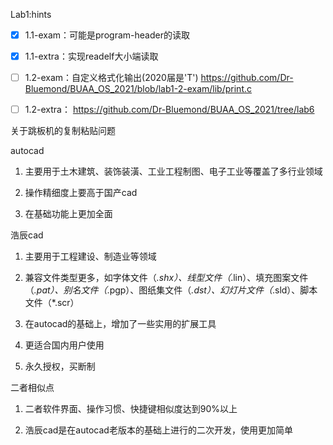 Lab1:hints
- [x] 1.1-exam：可能是program-header的读取
- [x] 1.1-extra：实现readelf大小端读取
- [ ] 1.2-exam：自定义格式化输出(2020届是'T') <https://github.com/Dr-Bluemond/BUAA_OS_2021/blob/lab1-2-exam/lib/print.c>
- [ ] 1.2-extra：
<https://github.com/Dr-Bluemond/BUAA_OS_2021/tree/lab6>


关于跳板机的复制粘贴问题



autocad

1. 主要用于土木建筑、装饰装潢、工业工程制图、电子工业等覆盖了多行业领域

2. 操作精细度上要高于国产cad

3. 在基础功能上更加全面

浩辰cad

1. 主要用于工程建设、制造业等领域

2. 兼容文件类型更多，如字体文件（_.shx）、线型文件（_.lin）、填充图案文件（_.pat）、别名文件（_.pgp）、图纸集文件（_.dst）、幻灯片文件（_.sld）、脚本文件（*.scr）

3. 在autocad的基础上，增加了一些实用的扩展工具

4. 更适合国内用户使用

5. 永久授权，买断制

二者相似点

1. 二者软件界面、操作习惯、快捷键相似度达到90%以上

2. 浩辰cad是在autocad老版本的基础上进行的二次开发，使用更加简单


